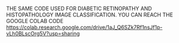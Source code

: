 THE SAME CODE USED FOR DIABETIC RETINOPATHY AND HISTOPATHOLOGY IMAGE CLASSIFICATION. YOU CAN REACH THE GOOGLE COLAB CODE https://colab.research.google.com/drive/1aJ_Q6SZk7Rf1nsJf1p-vLh0BLscOrg5V?usp=sharing
